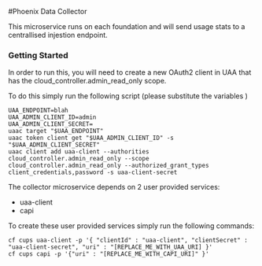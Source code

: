 #Phoenix Data Collector

This microservice runs on each foundation and will send usage stats to a centrallised injestion endpoint.

### Getting Started
In order to run this, you will need to create a new OAuth2 client in UAA that has the cloud_controller.admin_read_only scope.

To do this simply run the following script (please substitute the variables )
```
UAA_ENDPOINT=blah
UAA_ADMIN_CLIENT_ID=admin
UAA_ADMIN_CLIENT_SECRET=
uaac target "$UAA_ENDPOINT"
uaac token client get "$UAA_ADMIN_CLIENT_ID" -s "$UAA_ADMIN_CLIENT_SECRET"
uaac client add uaa-client --authorities cloud_controller.admin_read_only --scope cloud_controller.admin_read_only --authorized_grant_types client_credentials,password -s uaa-client-secret

```

The collector microservice depends on 2 user provided services:
* uaa-client
* capi

To create these user provided services simply run the following commands:
```
cf cups uaa-client -p '{ "clientId" : "uaa-client", "clientSecret" : "uaa-client-secret", "uri" : "[REPLACE_ME_WITH_UAA_URI] }'
cf cups capi -p '{"uri" : "[REPLACE_ME_WITH_CAPI_URI]" }'

```